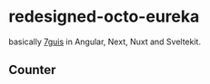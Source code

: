 # redesigned-octo-eureka

basically [7guis](https://eugenkiss.github.io/7guis/) in Angular, Next, Nuxt and Sveltekit.

## Counter
